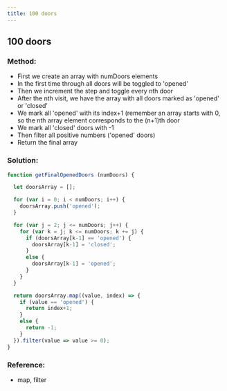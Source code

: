 ```yaml
---
title: 100 doors
---
```

## 100 doors

### Method:
- First we create an array with numDoors elements
- In the first time through all doors will be toggled to 'opened'
- Then we increment the step and toggle every nth door
- After the nth visit, we have the array with all doors marked as 'opened' or 'closed'
- We mark all 'opened' with its index+1 (remember an array starts with 0, so the nth array element corresponds to the (n+1)th door
- We mark all 'closed' doors with -1
- Then filter all positive numbers ('opened' doors)
- Return the final array

### Solution:
```js
function getFinalOpenedDoors (numDoors) {

  let doorsArray = [];

  for (var i = 0; i < numDoors; i++) {
    doorsArray.push('opened');
  }

  for (var j = 2; j <= numDoors; j++) {
    for (var k = j; k <= numDoors; k += j) {
      if (doorsArray[k-1] == 'opened') {
        doorsArray[k-1] = 'closed';
      }
      else {
        doorsArray[k-1] = 'opened';
      }
    }
  }

  return doorsArray.map((value, index) => {
    if (value == 'opened') {
      return index+1;
    } 
    else {
      return -1;
    }
  }).filter(value => value >= 0);
}
```

### Reference:
- map, filter
